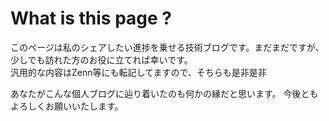 ---
---

# What is this page ?
このページは私のシェアしたい進捗を乗せる技術ブログです。まだまだですが、  
少しでも訪れた方のお役に立てれば幸いです。  
汎用的な内容はZenn等にも転記してますので、そちらも是非是非

あなたがこんな個人ブログに辿り着いたのも何かの縁だと思います。
今後ともよろしくお願いいたします。